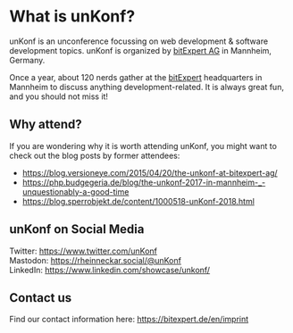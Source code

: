 # What is unKonf?

unKonf is an unconference focussing on web development & software development topics. unKonf is organized by [bitExpert AG](https://github.com/bitExpert) in Mannheim, Germany.

Once a year, about 120 nerds gather at the [bitExpert](https://github.com/bitExpert) headquarters in Mannheim to discuss anything development-related. It is always great fun, and you should not miss it!

## Why attend?

If you are wondering why it is worth attending unKonf, you might want to check out the blog posts by former attendees:
 - https://blog.versioneye.com/2015/04/20/the-unkonf-at-bitexpert-ag/
 - https://php.budgegeria.de/blog/the-unkonf-2017-in-mannheim-_-unquestionably-a-good-time
 - https://blog.sperrobjekt.de/content/1000518-unKonf-2018.html

## unKonf on Social Media

Twitter: https://www.twitter.com/unKonf    
Mastodon: https://rheinneckar.social/@unKonf    
LinkedIn: https://www.linkedin.com/showcase/unkonf/

## Contact us

Find our contact information here: https://bitexpert.de/en/imprint


